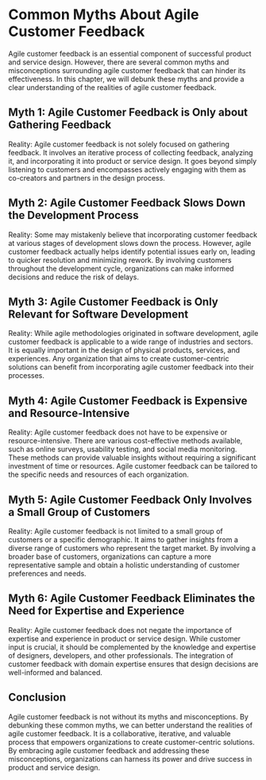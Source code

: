 Common Myths About Agile Customer Feedback
===================================================

Agile customer feedback is an essential component of successful product and service design. However, there are several common myths and misconceptions surrounding agile customer feedback that can hinder its effectiveness. In this chapter, we will debunk these myths and provide a clear understanding of the realities of agile customer feedback.

**Myth 1: Agile Customer Feedback is Only about Gathering Feedback**
--------------------------------------------------------------------

Reality: Agile customer feedback is not solely focused on gathering feedback. It involves an iterative process of collecting feedback, analyzing it, and incorporating it into product or service design. It goes beyond simply listening to customers and encompasses actively engaging with them as co-creators and partners in the design process.

**Myth 2: Agile Customer Feedback Slows Down the Development Process**
----------------------------------------------------------------------

Reality: Some may mistakenly believe that incorporating customer feedback at various stages of development slows down the process. However, agile customer feedback actually helps identify potential issues early on, leading to quicker resolution and minimizing rework. By involving customers throughout the development cycle, organizations can make informed decisions and reduce the risk of delays.

**Myth 3: Agile Customer Feedback is Only Relevant for Software Development**
-----------------------------------------------------------------------------

Reality: While agile methodologies originated in software development, agile customer feedback is applicable to a wide range of industries and sectors. It is equally important in the design of physical products, services, and experiences. Any organization that aims to create customer-centric solutions can benefit from incorporating agile customer feedback into their processes.

**Myth 4: Agile Customer Feedback is Expensive and Resource-Intensive**
-----------------------------------------------------------------------

Reality: Agile customer feedback does not have to be expensive or resource-intensive. There are various cost-effective methods available, such as online surveys, usability testing, and social media monitoring. These methods can provide valuable insights without requiring a significant investment of time or resources. Agile customer feedback can be tailored to the specific needs and resources of each organization.

**Myth 5: Agile Customer Feedback Only Involves a Small Group of Customers**
----------------------------------------------------------------------------

Reality: Agile customer feedback is not limited to a small group of customers or a specific demographic. It aims to gather insights from a diverse range of customers who represent the target market. By involving a broader base of customers, organizations can capture a more representative sample and obtain a holistic understanding of customer preferences and needs.

**Myth 6: Agile Customer Feedback Eliminates the Need for Expertise and Experience**
------------------------------------------------------------------------------------

Reality: Agile customer feedback does not negate the importance of expertise and experience in product or service design. While customer input is crucial, it should be complemented by the knowledge and expertise of designers, developers, and other professionals. The integration of customer feedback with domain expertise ensures that design decisions are well-informed and balanced.

**Conclusion**
--------------

Agile customer feedback is not without its myths and misconceptions. By debunking these common myths, we can better understand the realities of agile customer feedback. It is a collaborative, iterative, and valuable process that empowers organizations to create customer-centric solutions. By embracing agile customer feedback and addressing these misconceptions, organizations can harness its power and drive success in product and service design.
